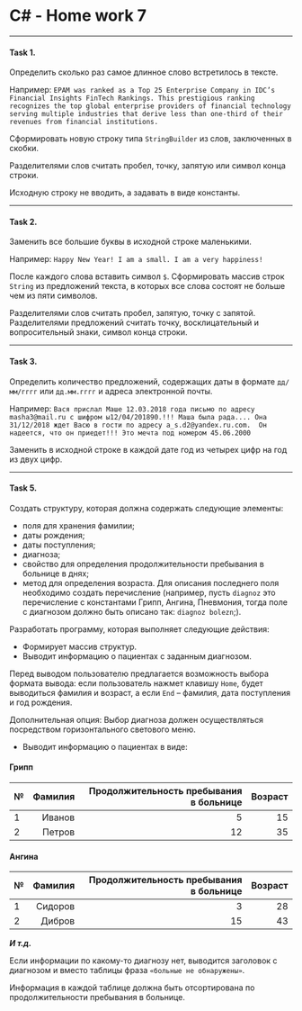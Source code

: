 # C# - Home work 7
***
#### Task 1. 


Определить сколько раз самое длинное слово встретилось в тексте. 

Например: `EPAM was ranked as a Top 25 Enterprise Company in IDC’s Financial Insights FinTech Rankings. This prestigious ranking recognizes the top global enterprise providers of financial technology serving multiple industries that derive less than one-third of their revenues from financial institutions.`

Сформировать новую строку типа `StringBuilder` из слов, заключенных в скобки. 

Разделителями слов считать пробел, точку, запятую или символ конца строки.

Исходную строку не вводить, а задавать в виде константы.


***
#### Task 2. 

Заменить все большие буквы в исходной строке маленькими. 

Например: `Happy New Year! I am a small. I am a very happiness!`

После каждого слова вставить символ `$`. Сформировать массив строк `String` из предложений текста, в которых все слова состоят не больше чем из пяти символов. 

Разделителями слов считать пробел, запятую, точку с запятой. Разделителями предложений считать точку, восклицательный и вопросительный знаки, символ конца строки.

***
#### Task 3. 

Определить количество предложений, содержащих даты в формате `дд/мм/гггг` или `дд.мм.гггг` и адреса электронной почты. 

Например: `Вася прислал Маше 12.03.2018 года письмо по адресу masha3@mail.ru с шифром ы12/04/201890.!!! Маша была рада.... Она 31/12/2018 ждет Васю в гости по адресу a_s.d2@yandex.ru.com. 
Он надеется, что он приедет!!! Это мечта под номером 45.06.2000`

Заменить в исходной строке в каждой дате год из четырех цифр на год из двух цифр.

***
#### Task 5.

Создать структуру, которая должна содержать следующие элементы: 

* поля для хранения фамилии;
* даты рождения;
* даты поступления;
* диагноза;
* свойство для определения продолжительности пребывания в больнице в днях;
* метод для определения возраста. 
Для описания последнего поля необходимо создать перечисление (например, пусть `diagnoz` это перечисление с константами Грипп, Ангина, Пневмония, тогда поле с диагнозом должно быть описано так: `diagnoz bolezn`;). 

Разработать программу, которая выполняет следующие действия:

* Формирует массив структур. 
* Выводит информацию о пациентах с заданным диагнозом.

Перед выводом пользователю предлагается возможность выбора формата вывода: если пользователь нажмет клавишу `Home`, будет выводиться фамилия и возраст, а если `End` – фамилия, дата поступления и год рождения. 

Дополнительная опция: Выбор диагноза должен осуществляться посредством горизонтального светового меню. 


* Выводит информацию о пациентах в виде:

#### Грипп

№  | Фамилия | Продолжительность пребывания в больнице | Возраст  |
:--|--------:|----------------------------------------:|---------:|
1  |  Иванов |                  5                      |    15    |
2  |  Петров |                  12                     |    35    |

#### Ангина

№  | Фамилия | Продолжительность пребывания в больнице | Возраст  |
:--|--------:|----------------------------------------:|---------:|
1  | Сидоров |                  3                      |    28    |
2  |  Дибров |                  15                     |    43    |


***И т.д.***

Если информации по какому-то диагнозу нет, выводится заголовок с диагнозом и вместо таблицы фраза `«больные не обнаружены»`.

Информация в каждой таблице должна быть отсортирована по продолжительности пребывания в больнице.
